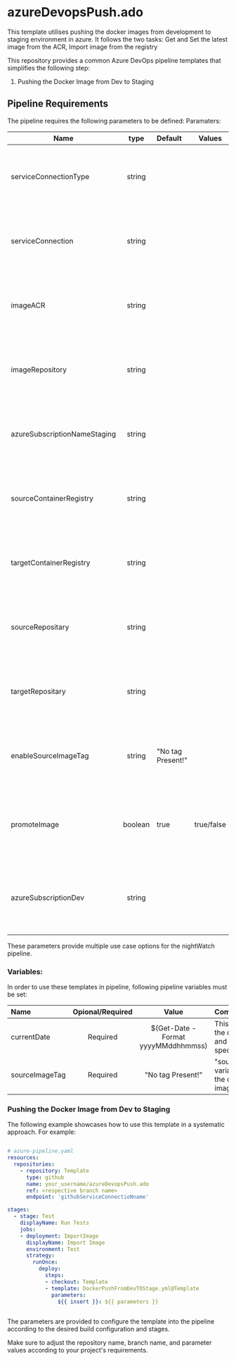 # azureDevopsPush.ado
This template utilises pushing the docker images from development to staging environment in azure. It follows the two tasks: Get and Set the latest image from the ACR, Import image from the registry


This repository provides a common Azure DevOps pipeline templates that simplifies the following step: 
1) Pushing the Docker Image from Dev to Staging
   

## Pipeline Requirements

The pipeline requires the following parameters to be defined:
Paramaters:


| Name  | type | Default | Values | Opional/Required | Comments |
| ------------- | :-------------: | :------------- | ------------- | ------------- | ------------- |
| serviceConnectionType | string |  | | Required | This enables to define the type of service connection for Azure |
| serviceConnection | string |  | | Required | This enables to define the name of Service connection for Azure |
| imageACR | string |  | | Required | This enables to define the Azure Container Registry (ACR) name |
| imageRepository | string |  | | Required | This enables to define the Docker image repository name |
| azureSubscriptionNameStaging | string |  | | Required | This enables to define the Azure subscription name for staging |
| sourceContainerRegistry | string | | | Required | This enables to define the name of source container registry |
| targetContainerRegistry | string |  | | Required | This enables to define the name of target container registry |
| sourceRepositary | string |  | | Required | This enables to define the name of target container repository |
| targetRepositary | string |  | | Required | This enables to define the name of target container repository |
| enableSourceImageTag | string | "No tag Present!" | | Required | This parameter provides the use cases for source image tag inputs | 
| promoteImage | boolean | true | true/false | Required | This parameter provides the use cases whether to use promote image step or not |
| azureSubscriptionDev | string | | | Required | This parameter provides the name of Azure Subscription for Dev environment |


  These parameters provide multiple use case options for the nightWatch pipeline.



### Variables:

In order to use these templates in pipeline, following pipeline variables must be set:

| Name  | Opional/Required | Value | Comments |
| :------------- | :-------------: | :-------------: | :------------- |
| currentDate  | Required | $(Get-Date -Format yyyyMMddhhmmss) | This variable sets the current date and time in a specific format |
| sourceImageTag | Required | "No tag Present!" | "sourceImageTag" variable specifies the default source image tag |



### Pushing the Docker Image from Dev to Staging

The following example showcases how to use this template in a systematic approach. For example: 

```yaml

# azure-pipeline.yaml
resources:
  repositories:
    - repository: Template
      type: github
      name: your_username/azureDevopsPush.ado
      ref: <respective branch name>
      endpoint: 'githubServiceConnectioNname'

stages:
  - stage: Test
    displayName: Run Tests    
    jobs:
    - deployment: ImportImage
      displayName: Import Image
      environment: Test
      strategy:
        runOnce:
          deploy:
            steps:
            - checkout: Template
            - template: DockerPushFromDevTOStage.yml@Template
              parameters:
                ${{ insert }}: ${{ parameters }}
   

```

The parameters are provided to configure the template into the pipeline according to the desired build configuration and stages.

Make sure to adjust the repository name, branch name, and parameter values according to your project's requirements.

 



